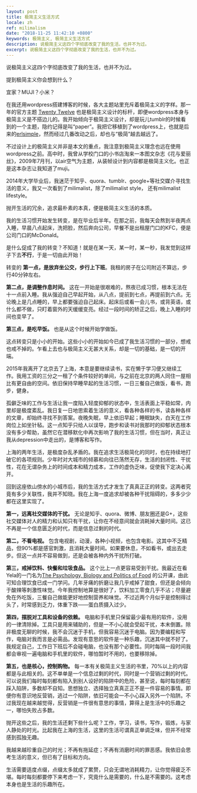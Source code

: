 ```yaml
---
layout: post
title: 极简主义生活方式
locale: zh
ref: milimalism
date: "2018-11-25 11:42:10 +0800"
keywords: 极简主义, 极简主义生活方式
description: 说极简主义这四个字彻底改变了我的生活，也并不为过。
excerpt: 说极简主义这四个字彻底改变了我的生活，也并不为过。
---
```

说极简主义这四个字彻底改变了我的生活，也并不为过。

提到极简主义你会想到什么？

宜家？MUJI？小米？

在我还用wordpress搭建博客的时候，各大主题站里充斥着极简主义的字样。那一年的官方主题 [Twenty Twelve](https://wordpress.org/themes/twentytwelve/) 也是极简主义设计的标杆，即便wordpress本身与极简主义是不搭边儿的。我开始倾向于极简主义设计，却是玩儿tumblr的时候看到的一个主题，隐约记得是叫“paper”。我把它移植到了wordpress上，也就是后来的[erlsimple](https://github.com/erlzhang/erlsimple)，然而经过几番改动之后，却也与“极简”越去越远了。

不过设计上的极简主义并非是本文的重点，我注意到极简主义理念也远在使用wordpress之前。高中时，我曾从学校门口的小书店淘来一本图文杂志《花与爱丽丝》，2009年7月刊，以air空气为主题，从装帧设计到内容都是极简主义化。也正是这本杂志让我知道了muji。

2014年大学毕业后，我迷茫于知乎、quora、tumblr、google+等社交媒介寻找生活的意义，我又一次看到了milimalist，除了milimalist style， 还有milimalist lifestyle。

抛开生活的冗余，追求最朴素的本真，便是极简主义生活的本质。

我的生活习惯开始发生转变，是在毕业后半年。在那之前，我每天会熬到半夜两点入睡，早晨八点起床，洗把脸，然后奔向公司，早餐不是出租屋门口的KFC，便是公司门口的McDonald。

是什么促成了我的转变？不知道！就是在某一天，某一时，某一秒，我发觉到这样子下去**不行**，于是一切由此开始！

转变的 **第一点，是放弃坐公交，步行上下班**。我租的房子在公司附近不算远，步行40分钟左右。

**第二点，是调整作息时间。** 这在一开始是很艰难的，熬夜已成习惯，根本无法在十一点前入睡。我从强迫自己早起开始，从八点，提前到七点，再提前到六点。无论晚上是几点睡的，早上都要强迫自己起床。起床后或看一会儿书，或背英语，或什么都不做，只盯着窗外的天缓缓变亮。经过一段时间的矫正之后，晚上入睡的时间也变早了。

**第三点，是吃早饭。** 也是从这个时候开始学做饭。

这点转变只是小小的开始。这些小小的开始如今已成了我生活习惯的一部分，想戒也戒不掉的。乍看上去也与极简主义无甚大关系，却是一切的基础，是一切的开端。

2015年我离开了北京去了上海，本意是要继续读书，实在懒于学习便又继续工作。我用工资的三分之一租了个条件较好的单间，与之前在北京的两人同住一屋相比有更自由的空间。依旧保持早睡早起的生活习惯，一日三餐自己做饭，看书，跑步，健身。

孤僻乏味的工作与生活让我一度陷入轻度抑郁的状态中，生活表面上平稳如常，内里却是极度紊乱。我日复一日地思索着生活的意义，看各种各样的书，读各种各样的文章，却始终寻找不到答案。夜晚失眠，早上依旧早起；睡眠缺失，白天在工作岗位上如坐针毡。这一点知乎只给人以误导，跑步和读书对我那时的抑郁状态根本没有多少帮助，虽然它在潜移默化中再次影响了我的生活习惯，但在当时，真正让我从depression中走出的，是博客和写作。

上海的两年生活，是极度杂乱矛盾的。我在追求生活极简化的同时，也在持续地打破它的各项规则。少年时对大城市的倾慕和向往已荡然无存，生活的封闭性、干扰性，花在无谓杂务上的时间成本和精力成本，工作的虚伪乏味，促使我下定决心离开。

回到这座依山傍水的小城市后，我的生活方式才发生了真真正正的转变。这两者究竟有多少关联性，我并不知晓。我在上海一度追求却被各种干扰阻碍的，多多少少都在这里实现了。

**第一，远离社交媒体的干扰。** 无论是知乎、quora、微博、朋友圈还是G+，这些社交媒体对人的精力和认知只有干扰，让你在不经意间就会消耗掉大量时间。这已不再是一个信息匮乏的时代，而是信息过剩的时代。

**第二，不看电视。** 包含电视剧，动漫，各种小视频，也包含电影。这其中不乏精品，但90%都是感官刺激，且消耗大量时间。如果要休息，不如看书，或出去走步。但这一点并不容易做到，还是会被各种内外干扰所打破。

**第三，戒掉饮料、快餐和垃圾食品。** 这个比上一点更容易受到干扰。我最近在看Yela的一门名为[The Psychology, Biology and Politics of Food](https://oyc.yale.edu/psychology/psyc-123) 的公开课，由此可知合理饮食已成一门学问。几年牙痛的折磨让我几乎戒掉了甜食，但还是会倾向于酸辣等刺激性味觉。今年我控制地算是很好了，饮料加工零食几乎不沾；尽量避免在外吃饭，三餐自己做能更好地控制营养和味觉。不过近两个月似乎是控制得过头了，时常感到乏力，体重下跌——蛋白质摄入过少。

**第四，摆脱对工具和设备的依赖。** 电脑和手机里只保留最少最有用的软件，没用的一律清除掉。工具只是用来辅助的，但是一不小心就会受起干扰，本末倒置。除非极度无聊的时候，我不会沉迷于手机，但我容易沉迷于电脑。因为要编程和写作，电脑对我而言是必需品。发现有意思的软件是一种乐趣，沉迷其中就不好了。我规定自己，工作日下班后不会碰电脑，也没有那个必要性。同时每隔一段时间我都会审视一遍电脑和手机里的软件，哪怕暂时不用的，也要移除掉。

**第五，也是核心，控制购物。** 每一本有关极简主义生活的书里，70%以上的内容都是与此相关的。这不单单是一个信息过剩的时代，同时是一个营销过剩的时代。可以说我们每时每刻都有陷入到别人设好的陷阱中的危险，甚至说，每时每刻都在踩入陷阱，多数却不自知。思想独立、选择独立真真正正不是一件容易的事情。即便你有意识地反营销，逃过一个陷阱，依旧可能会一不小心踩入另外一个陷阱。不过我现在越来越觉得，反营销是一件很有意思的事情，算得上是生活中的乐趣之一，哪怕失败占多数。

抛开这些之后，我的生活还剩下些什么呢？工作，学习，读书，写作，锻炼，与家人静处的时光。比起我在上海的生活，这里的生活可谓真正单调乏味，但并不经常感到孤独无趣。

我越来越珍重自己的时光；不再有拖延症；不再有消磨时间的罪恶感。我依旧会思考生活的意义，但已有了目标和方向。

生活需要适度点缀，点缀太多就成了累赘，只会无谓地消耗精力，让你觉得疲乏不堪。每时每刻都要停下来考虑一下，究竟什么是需要的，什么是不需要的。这考虑本身也是生活的乐趣所在。
